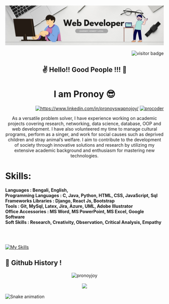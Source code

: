 ![Alt text](1658132846642.jpeg)
<p  align="right"><img src="https://visitor-badge.laobi.icu/badge?page_id=PronoyJoy" alt="visitor badge"/></p>
<h2 align="center"> ✌️ Hello!! Good People !!!  👻 <h2> 
  <p> <h1 align="center"> I am Pronoy 😎 </h1>  <p align="right">
<a href="https://linkedin.com/in/https://www.linkedin.com/in/pronoyswapnojoy/" target="blank"><img align="center" src="https://raw.githubusercontent.com/rahuldkjain/github-profile-readme-generator/master/src/images/icons/Social/linked-in-alt.svg" alt="https://www.linkedin.com/in/pronoyswapnojoy/" height="30" width="40" /></a>
<a href="https://www.hackerrank.com/procoder" target="blank"><img align="center" src="https://raw.githubusercontent.com/rahuldkjain/github-profile-readme-generator/master/src/images/icons/Social/hackerrank.svg" alt="procoder" height="30" width="40" /></a>
</p></p>
  <p align="center">As a versatile problem solver, I have experience working on academic projects covering research, networking, data
science, database, OOP and web development. I have also volunteered my time to manage cultural programs,
perform as a singer, and work for social causes such as deprived children and stray animal’s welfare. I aim to
contribute to the development of society through innovative solutions and research by utilizing my extensive
academic background and enthusiasm for mastering new technologies. </p>
  
  <h1 align="left">Skills: </h1>
  <p> <b>
Languages : Bengali, English,<br>
Programming Languages : C, Java, Python, HTML, CSS, JavaScript, Sql <br>
Frameworks Libraries : Django, React Js, Bootstrap <br>
Tools : Git, MySql, Latex, Jira, Azure, UML, Adobe Illustrator <br>
Office Accessories : MS Word, MS PowerPoint, MS Excel, Google Software <br>
Soft Skills : Research, Creativity, Observation, Critical Analysis, Empathy <br>
  </b></p> <br> <br>
  
  [![My Skills](https://skills.thijs.gg/icons?i=python,c,javascript,html,css,django,react,nodejs,mysql,sqlite,latex,git&theme=light)](https://skills.thijs.gg)

<h2> 👾 Github History !</h2>

<p align="center">
  <img align="center" src="https://github-readme-stats.vercel.app/api?username=pronoyjoy&show_icons=true&locale=en" alt="pronoyjoy" /><br><br>
  <img width="60%" src="https://github-readme-streak-stats.herokuapp.com/?user=PronoyJoy" />
</p> 
  
![Snake animation](https://github.com/thepiyushmalhotra/thepiyushmalhotra/blob/output/github-contribution-grid-snake.svg)


